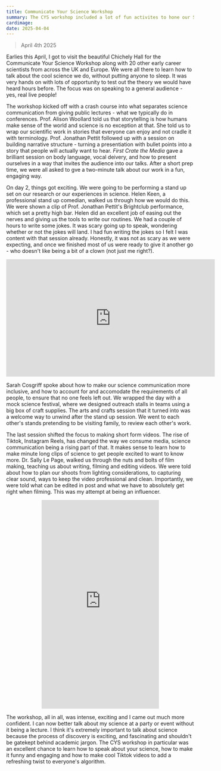 ```yaml
---
title: Communicate Your Science Workshop
summary: The CYS workshop included a lot of fun activites to hone our SciCom skills. What better way to do this than standup and a TikTok reel.
cardimage:
date: 2025-04-04
---
```


> April 4th 2025<br>

Earlies this April, I got to visit the beautiful Chichely Hall for the Communicate Your Science Workshop along with 20 other early career scientists from across the UK and Europe. We were all there to learn how to talk about the cool science we do, without putting anyone to sleep. It was very hands on with lots of opportunity to test out the theory we would have heard hours before. The focus was on speaking to a general audience - yes, real live people!

The workshop kicked off with a crash course into what separates science communication from giving public lectures - what we typically do in conferences. Prof. Alison Woollard told us that storytelling is how humans make sense of the world and science is no exception at that. She told us to wrap our scientific work in stories that everyone can enjoy and not cradle it with terminology. Prof. Jonathan Pettit followed up with a session on building narrative structure - turning a presentiation with bullet points into a story that people will actually want to hear. _First Crate the Media_ gave a brilliant session on body language, vocal deivery, and how to present ourselves in a way that invites the audience into our talks. After a short prep time, we were all asked to gve a two-minute talk about our work in a fun, engaging way.

On day 2, things got exciting. We were going to be performing a stand up set on our research or our experiences in science. Helen Keen, a professional stand up comedian, walked us through how we would do this. We were shown a clip of Prof. Jonathan Pettit's Brightclub performance, which set a pretty high bar. Helen did an excellent job of easing out the nerves and giving us the tools to write our routines. We had a couple of hours to write some jokes. It was scary going up to speak, wondering whether or not the jokes will land. I had fun writing the jokes so I felt I was content with that session already. Honestly, it was not as scary as we were expecting, and once we finished most of us were ready to give it another go - who doesn't like being a bit of a clown (not just me right?).

<div style="display:grid;place-items:center;">
    <iframe width="560" height="315" src="https://youtube.com/embed/IEO66UhiejI" title="YouTube video player" frameborder="0" allow="accelerometer; autoplay; clipboard-write; encrypted-media; gyroscope; picture-in-picture; web-share" referrerpolicy="strict-origin-when-cross-origin" allowfullscreen></iframe>
</div>

Sarah Cosgriff spoke about how to make our science communication more inclusive, and how to account for and accomodate the requirements of all people, to ensure that no one feels left out. We wrapped the day with a mock science festival, where we designed outreach stalls in teams using a big box of craft supplies. The arts and crafts session that it turned into was a welcome way to unwind after the stand up session. We went to each other's stands pretending to be visiting family, to review each other's work.

The last session shifted the focus to making short form videos. The rise of Tiktok, Instagram Reels, has changed the way we consume media, science communication being a rising part of that. It makes sense to learn how to make minute long clips of science to get people excited to want to know more. Dr. Sally Le Page, walked us through the nuts and bolts of film making, teaching us about writing, filming and editing videos. We were told about how to plan our shoots from lighting considerations, to capturing clear sound, ways to keep the video professional and clean. Importantly, we were told what can be edited in post and what we have to absolutely get right when filming. This was my attempt at being an influencer.

<div style="display:grid;place-items:center;">
    <iframe width="315" height="560" src="https://www.youtube.com/embed/-rhtQezSM2k" title="YouTube Shorts player" frameborder="0" allow="accelerometer; autoplay; clipboard-write; encrypted-media; gyroscope; picture-in-picture; web-share" referrerpolicy="strict-origin-when-cross-origin" allowfullscreen></iframe>
</div>

The workshop, all in all, was intense, exciting and I came out much more confident. I can now better talk about my science at a party or event without it being a lecture. I think it's extremely important to talk about science because the process of discovery is exciting, and fascinating and shouldn't be gatekept behind academic jargon. The CYS workshop in particular was an excellent chance to learn how to speak about your science, how to make it funny and engaging and how to make cool Tiktok videos to add a refreshing twist to everyone's algorithm.

<br>
